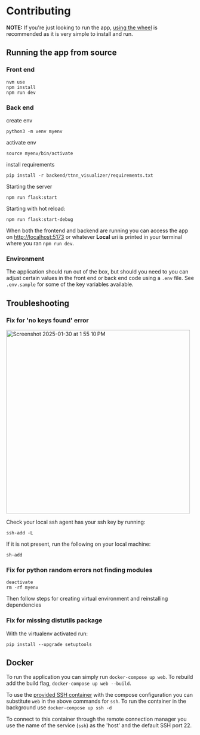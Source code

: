 # Contributing

**NOTE:** If you're just looking to run the app, [using the wheel](https://github.com/tenstorrent/ttnn-visualizer/blob/dev/docs/getting-started.md) is recommended as it is very simple to install and run.

## Running the app from source

### Front end

```shell
nvm use
npm install
npm run dev
```

### Back end

create env

```shell
python3 -m venv myenv
```

activate env

```shell
source myenv/bin/activate
```

install requirements

```shell
pip install -r backend/ttnn_visualizer/requirements.txt
```

Starting the server

```shell
npm run flask:start
```

Starting with hot reload:

``` shell
npm run flask:start-debug
```

When both the frontend and backend are running you can access the app on [http://localhost:5173](http://localhost:5173) or whatever **Local** uri is printed in your terminal where you ran `npm run dev`.

### Environment

The application should run out of the box, but should you need to you can adjust certain values in the front end or back end code using a `.env` file. See `.env.sample` for some of the key variables available.

## Troubleshooting

### Fix for 'no keys found' error

<img width="492" alt="Screenshot 2025-01-30 at 1 55 10 PM" src="https://github.com/user-attachments/assets/3f7f9983-f92d-4900-9321-9d46c6355c36" />

Check your local ssh agent has your ssh key by running:

```shell
ssh-add -L
```

If it is not present, run the following on your local machine:

```shell
sh-add
```

### Fix for python random errors not finding modules

```shell
deactivate
rm -rf myenv
```

Then follow steps for creating virtual environment and reinstalling dependencies

### Fix for missing distutils package

With the virtualenv activated run:

```shell
pip install --upgrade setuptools
```

## Docker

To run the application you can simply run `docker-compose up web`. To rebuild add the build flag, `docker-compose up web --build`.

To use the [provided SSH container](./docker/SSH/README.md) with the compose configuration you can substitute `web` in the above commands for `ssh`. To run the container in the background use `docker-compose up ssh -d`

To connect to this container through the remote connection manager you use the name of the service (`ssh`) as the 'host' and the default SSH port 22.
